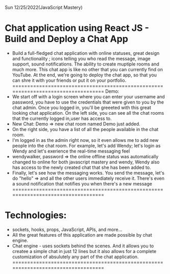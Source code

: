 Sun 12/25/2022(JavaScript Mastery)
# Chat application using React JS - Build and Deploy a Chat App 
- Build a full-fledged chat application with online statuses, great design and functionality ; icons telling you who read the message, image support, sound notifications. The ability to create muptiple rooms and much more. This chat app is like no other that you can currently find on YouTube. At the end, we're going to deploy the chat app, so that you can shre it with your friends or put it on your portfolio.
==================================================================================
Demo:
- We start off with a login screen where you can enter your username and password, you have to use the credentials that were given to you by the chat admin. Once you logged in, you'll be greeeted with this great looking chat application. On the left side, you can see all the chat rooms that the currently logged in,user has access to.
- New Chat: Demo => new chat room named Demo just added.
- On the right side, you have a list of all the people available in the chat room.
- I'm logged in as the admin right now, so it even allows me to add new people into the chat room. For example, let's add Wendy; let's login as Wendy and let's exerience the real-time messaging feel
- wendywalker, password => the online offline status was automatically changed to online for both javascript mastery and wendy, Wendy also has access to the newly created chat that she has been added to. 
- Finally, let's see how the messaging works. You send the message, let's do "hello" => and all the other users immediately receive it. There's even a sound notification that notifies you when there's a new message
==================================================================================
# Technologies:
- sockets, hooks, props, JavaScript, APIs, and more...
- All the great features of this application are made possible by chat engine.
- Chat engine - uses sockets behind the scenes. And it allows you to createe a simple chat in just 12 lines but it also allows for a complete customization of absulutely any part of the chat application.
==================================================================================
